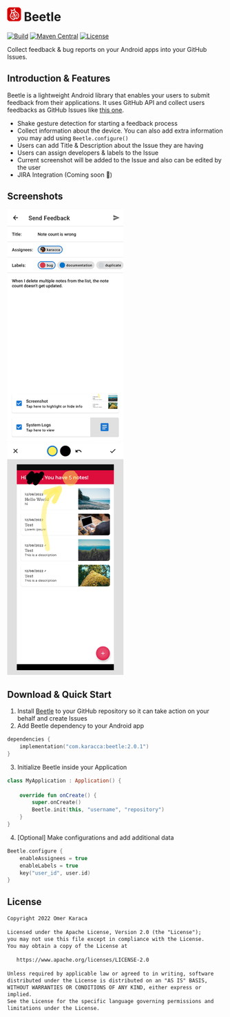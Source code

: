 <h1><img src="docs/images/badge.png" alt="Beetle" width="32"/> Beetle</h1>

[![Build](https://img.shields.io/github/workflow/status/karacca/beetle/Build)](https://github.com/karacca/beetle/actions/workflows/Build.yaml)
[![Maven Central](https://img.shields.io/maven-central/v/com.karacca/beetle)](https://search.maven.org/artifact/com.karacca/beetle)
[![License](https://img.shields.io/github/license/karacca/beetle)](https://www.apache.org/licenses/LICENSE-2.0)

Collect feedback & bug reports on your Android apps into your GitHub Issues.

## Introduction & Features

Beetle is a lightweight Android library that enables your users to submit feedback from their applications. It uses GitHub API and collect users feedbacks as GitHub Issues like [this one](https://github.com/karacca/beetle/issues/30).

* Shake gesture detection for starting a feedback process
* Collect information about the device. You can also add extra information you may add using `Beetle.configure()`
* Users can add Title & Description about the Issue they are having
* Users can assign developers & labels to the Issue
* Current screenshot will be added to the Issue and also can be edited by the user
* JIRA Integration (Coming soon 🚀)

## Screenshots

<img src="docs/images/feedback.png" alt="Feedback" width="270"/> <img src="docs/images/edit.png" alt="Edit" width="270"/>

## Download & Quick Start

1. Install [Beetle](https://github.com/marketplace/beetle-app) to your GitHub repository so it can take action on your behalf and create Issues
2. Add Beetle dependency to your Android app
```kotlin
dependencies {
    implementation("com.karacca:beetle:2.0.1")
}
```
3. Initialize Beetle inside your Application
```kotlin
class MyApplication : Application() {

    override fun onCreate() {
        super.onCreate()
        Beetle.init(this, "username", "repository")
    }
}
```
4. [Optional] Make configurations and add additional data
```kotlin
Beetle.configure {
    enableAssignees = true
    enableLabels = true
    key("user_id", user.id)
}
```

## License

    Copyright 2022 Omer Karaca

    Licensed under the Apache License, Version 2.0 (the "License");
    you may not use this file except in compliance with the License.
    You may obtain a copy of the License at

       https://www.apache.org/licenses/LICENSE-2.0

    Unless required by applicable law or agreed to in writing, software
    distributed under the License is distributed on an "AS IS" BASIS,
    WITHOUT WARRANTIES OR CONDITIONS OF ANY KIND, either express or implied.
    See the License for the specific language governing permissions and
    limitations under the License.

